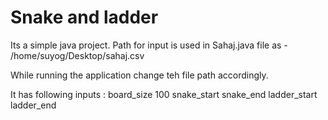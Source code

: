 # Snake and ladder

Its a simple java project.
Path for input is used in Sahaj.java file as - /home/suyog/Desktop/sahaj.csv

While running the application change teh file path accordingly.

It has following inputs : 
board_size	100
snake_start	snake_end
ladder_start	ladder_end

